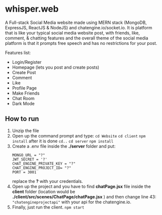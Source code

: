 # whisper.web

A Full-stack Social Media website made using MERN stack (MongoDB, ExpressJS, ReactJS & NodeJS) and chatengine.io/socket.io. It is platform that is like your typical social media website post, with friends, like, comment, & chatting features and the overall theme of the social media platform is that it prompts free speech and has no restrictions for your post.


Features list:
- Login/Register
- Homepage (lets you post and create posts)
- Create Post
- Comment
- Like
- Profile Page
- Make Friends
- Chat Room
- Dark Mode


## How to run


1. Unzip the file
2. Open up the command prompt and type:
   ``` cd Website ```
   ``` cd client ```
   ``` npm install ```
   after it is done
   ``` cd.. ```
   ``` cd server ```
   ``` npm install ```
3. Create a .env file inside the **./server** folder and put:
    ```
    MONGO_URL = "?"
    JWT_SECRET = '?'
    CHAT_ENGINE_PRIVATE_KEY = "?"
    CHAT_ENGINE_PROJECT_ID= "?"
    PORT = 3001
    ```
    replace the **?** with your credentials.
4. Open up the project and you have to find **chatPage.jsx** file inside the **client** folder (location would be **./client/src/scenes/ChatPage/chatPage.jsx** ) and then change line 43:
   ``` "chatengineprojectapi" ``` with your api for the chatengine.io.
5. Finally, just run the client.
   ``` npm start ```
   
